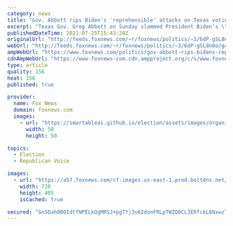 ```yaml
---
category: news
title: "Gov. Abbott rips Biden's 'reprehensible' attacks on Texas voting bill: He's 'willing to lie' to 'get his way'"
excerpt: "Texas Gov. Greg Abbott on Sunday slammed President Biden’s \"completely reprehensible\" attacks on the Republicans’ election integrity bill in his state, saying the president is \"willing to lie\" to the American people in order to further his political agenda."
publishedDateTime: 2021-07-25T15:43:20Z
originalUrl: "http://feeds.foxnews.com/~r/foxnews/politics/~3/6dP-gSL8n0o/gov-abbott-rips-bidens-reprehensible-attacks-on-texas-voting-bill-hes-willing-to-lie-to-get-his-way"
webUrl: "http://feeds.foxnews.com/~r/foxnews/politics/~3/6dP-gSL8n0o/gov-abbott-rips-bidens-reprehensible-attacks-on-texas-voting-bill-hes-willing-to-lie-to-get-his-way"
ampWebUrl: "https://www.foxnews.com/politics/gov-abbott-rips-bidens-reprehensible-attacks-on-texas-voting-bill-hes-willing-to-lie-to-get-his-way.amp"
cdnAmpWebUrl: "https://www-foxnews-com.cdn.ampproject.org/c/s/www.foxnews.com/politics/gov-abbott-rips-bidens-reprehensible-attacks-on-texas-voting-bill-hes-willing-to-lie-to-get-his-way.amp"
type: article
quality: 156
heat: 156
published: true

provider:
  name: Fox News
  domain: foxnews.com
  images:
    - url: "https://smartableai.github.io/election/assets/images/organizations/foxnews.com-50x50.jpg"
      width: 50
      height: 50

topics:
  - Election
  - Republican Voice

images:
  - url: "https://a57.foxnews.com/cf-images.us-east-1.prod.boltdns.net/v1/static/694940094001/0c8b95a1-c62d-4173-87cd-c638388816c5/edb70e4b-9f68-44ba-bb58-8d8ead8455bd/1280x720/match/720/405/image.jpg?ve=1&tl=1"
    width: 720
    height: 405
    isCached: true

secured: "GnSDah0BOIdtfNPELkQgMRSJ+pgTYj3u6IdonFRLpTWZQ8CL3ERfckL6NxwzTqAwNzW4jl5nDWE4ucZFXkxgypvmetNn+zXdASsSj6A7rwKhyJNTmt7QaDng3kOR+p4UX4v0g1+XmRHgOMp7HHjcbOQWmSu1efVCf15JylSwqPaNH4y+omRaRPnTMwKnpbWoqTgA27jZOlDXfcIZOmeV6qYR0EbWVFsw7pUVzE8FRvlMaDju2fSxgCJuKsdWEthPS6xobhZc1CMreEQe09wPRJToHdXqNINmYBqECBBxalVdYyOf2zwvcyyKhByaA0I1xVhQqNPnFaB8y15Pias6iIPc7juPNiieV9/2KD7G7VE=;9oYGRoKvdFQ3TagnwTmIJg=="
---
```


